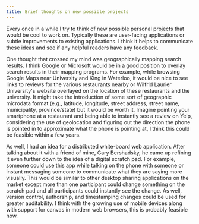 ```yaml
---
title: Brief thoughts on new possible projects
---
```

Every once in a while I try to think of new possible personal projects that would be cool to work on. Typically these are user-facing applications or subtle improvements to existing applications. I think it helps to communicate these ideas and see if any helpful readers have any feedback.

One thought that crossed my mind was geographically mapping search results. I think Google or Microsoft would be in a good position to overlay search results in their mapping programs. For example, while browsing Google Maps near University and King in Waterloo, it would be nice to see links to reviews for the various restaurants nearby or Wilfrid Laurier University's website overlayed on the location of these restaurants and the university. It might take the introduction of some sort of geographic microdata format (e.g., latitude, longitude, street address, street name, municipality, province/state) but it would be worth it. Imagine pointing your smartphone at a restaurant and being able to instantly see a review on Yelp, considering the use of geolocation and figuring out the direction the phone is pointed in to approximate what the phone is pointing at, I think this could be feasible within a few years.

As well, I had an idea for a distributed white-board web application. After talking about it with a friend of mine, Gary Bershadsky, he came up refining it even further down to the idea of a digital scratch pad. For example, someone could use this app while talking on the phone with someone or instant messaging someone to communicate what they are saying more visually. This would be similar to other desktop sharing applications on the market except more than one participant could change something on the scratch pad and all participants could instantly see the change. As well, version control, authorship, and timestamping changes could be used for greater auditability. I think with the growing use of mobile devices along with support for canvas in modern web browsers, this is probably feasible now.
